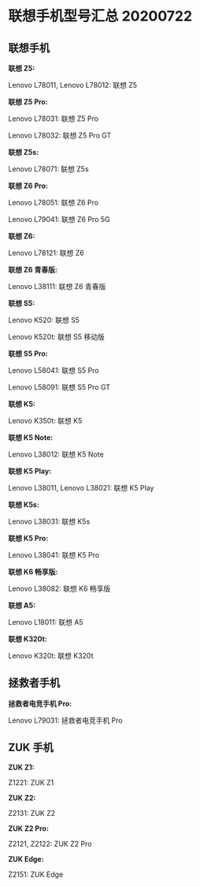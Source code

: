 # 联想手机型号汇总 20200722

## 联想手机

**联想 Z5:**

Lenovo L78011, Lenovo L78012: 联想 Z5

**联想 Z5 Pro:**

Lenovo L78031: 联想 Z5 Pro

Lenovo L78032: 联想 Z5 Pro GT

**联想 Z5s:**

Lenovo L78071: 联想 Z5s

**联想 Z6 Pro:**

Lenovo L78051: 联想 Z6 Pro

Lenovo L79041: 联想 Z6 Pro 5G

**联想 Z6:**

Lenovo L78121: 联想 Z6

**联想 Z6 青春版:**

Lenovo L38111: 联想 Z6 青春版

**联想 S5:**

Lenovo K520: 联想 S5

Lenovo K520t: 联想 S5 移动版

**联想 S5 Pro:**

Lenovo L58041: 联想 S5 Pro

Lenovo L58091: 联想 S5 Pro GT

**联想 K5:**

Lenovo K350t: 联想 K5

**联想 K5 Note:**

Lenovo L38012: 联想 K5 Note

**联想 K5 Play:**

Lenovo L38011, Lenovo L38021: 联想 K5 Play

**联想 K5s:**

Lenovo L38031: 联想 K5s

**联想 K5 Pro:**

Lenovo L38041: 联想 K5 Pro

**联想 K6 畅享版:**

Lenovo L38082: 联想 K6 畅享版

**联想 A5:**

Lenovo L18011: 联想 A5

**联想 K320t:**

Lenovo K320t: 联想 K320t

## 拯救者手机

**拯救者电竞手机 Pro:**

Lenovo L79031: 拯救者电竞手机 Pro

## ZUK 手机

**ZUK Z1:**

Z1221: ZUK Z1

**ZUK Z2:**

Z2131: ZUK Z2

**ZUK Z2 Pro:**

Z2121, Z2122: ZUK Z2 Pro

**ZUK Edge:**

Z2151: ZUK Edge
